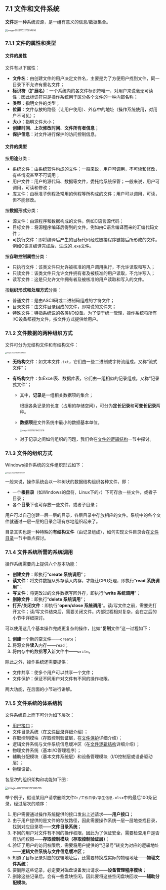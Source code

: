 ## 7.1 文件和文件系统

**文件**是一种系统资源，是一组有意义的信息/数据集合。

<img src="https://images.drshw.tech/images/notes/image-20221102170854656.png" alt="image-20221102170854656" style="zoom:50%;" />

### 7.1.1 文件的属性和类型

#### 文件的属性

文件有以下属性：

+ **文件名**：由创建文件的用户决定文件名，主要是为了方便用户找到文件，同一目录下不允许有重名文件；
+ **标识符（扩展名）**：一个系统内的各文件标识符唯一，对用户来说毫无可读性；因此标识符只是操作系统用于区分各个文件的一种内部名称；
+ **类型**：指明文件的类型；
+ **位置**：文件存放的路径（让用户使用）、外存中的地址（操作系统使用，对用户不可见）；
+ **大小**：指明文件大小；
+ **创建时间**、**上次修改时间**、**文件所有者信息**；
+ **保护信息**：对文件进行保护的访问控制信息。

#### 文件的类型

按**用途**分类：

+ 系统文件：由系统软件构成的文件；一般来说，用户可调用，不可读和修改，有些情况甚至不可调用；
+ 用户文件：用户的源代码、数据等文件，委托给系统保管；一般来说，用户可调用，可读和修改；
+ 库文件：由标准子例程及常用的例程等所构成的文件；用户可以调用，可读，但不能修改。

按**数据形式**分类：

+ 源文件：由源程序和数据构成的文件。例如C语言源代码；
+ 目标文件：将源程序编译后得到的文件。例如由C语言编译而来的汇编代码文件；
+ 可执行文件：即将编译后产生的目标代码经过链接程序链接后所形成的文件。例如C语言编译完成后，生成的`.exe`文件。

按**存取控制属性**分类：

+ 只执行文件：该类文件只允许被核准的用户调用执行，不允许读取和写入；
+ 只读文件：该类文件只允许文件拥有者及被核准的用户读取，不允许写入；
+ 读写文件：这是只允许文件拥有者及被核准的用户读取和写入的文件。

按**组织形式和处理方式**分类：

+ 普通文件：是由ASCII码或二进制码组成的字符文件；
+ 目录文件：由文件目录组成的文件，即常说的文件夹；
+ 特殊文件：特指系统说的各类I/O设备。为了便于统一管理，操作系统将所有I/O设备都视为文件，按文件方式提供给用户。

### 7.1.2 文件数据的两种组织方式

文件可分为无结构文件和有结构文件：

<img src="https://images.drshw.tech/images/notes/image-20221102164354502.png" alt="image-20221102164354502" style="zoom:33%;" />

+ **无结构**文件：如文本文件`.txt`，它们由一些二进制或字符流组成，又称“流式文件”；

+ **有结构**文件：如Excel表、数据库表，它们由一组相似的记录组成，又称“记录式文件”；

  + 其中，**记录**是一组相关数据项的集合；

    根据各条记录的长度（占用的存储空间），可分为**定长记录**和**可变长记录**两种。

  + **数据项**是文件系统中最小的数据基本单位。

    <img src="https://images.drshw.tech/images/notes/image-20221102164223218.png" alt="image-20221102164223218" style="zoom:40%;" />
  
  + 对于记录之间如何组织的问题，我们会在[文件的逻辑结构](https://docs.drshw.tech/os/7/2/)一节中探讨。

### 7.1.3 文件的组织方式

Windows操作系统的文件组织形式如下：

<img src="https://images.drshw.tech/images/notes/image-20221102164810214.png" alt="image-20221102164810214" style="zoom:33%;" />

一般来说，操作系统会以一种树状的数据结构组织各种文件，即：

+ 一个**根目录**（如Windows的盘符，Linux下的`/`）下可存放一些文件，或者子目录；
+ 各个**目录**下也可存放一些文件，或者子目录；

用户可以自己创建一层一层的目录，各层目录中存放相应的文件。系统中的各个文件就通过一层一层的目录合理有序地组织起来了。

目录其实也是一种特殊的**有结构文件**（由记录组成），如何实现文件目录会在[文件目录](https://docs.drshw.tech/os/7/3/)一节中重点探讨。

### 7.1.4 文件系统所需的系统调用

操作系统需要向上提供六个基本功能：

+ **创建文件**：即执行“**create 系统调用**”；
+ **读文件**：将文件数据从外存读入内存，才能让CPU处理，即执行“**read 系统调用**”；
+ **写文件**：将更改过的文件数据写回外存，即执行“**write 系统调用**”；
+ **删除文件**：即执行“**delete 系统调用**”；
+ **打开/关闭文件**：即执行“**open/close 系统调用**”。读/写文件之前，需要先打开文件；读/写文件结束后，需要关闭文件。内部过程相对复杂，会在之后的小节中详细探讨。

可以使用这几个基本操作完成更复杂的操作，比如“**复制**文件”这一过程如下：

1. **创建**一个新的空文件——`create`；
2. 将源文件**读入**内存——`read`；
3. 将内存中的数据**写入**新文件中——`write`。

除此之外，操作系统还需要提供：

+ 文件共享：使多个用户可以共享一个文件；
+ 文件保护：保证不同用户对文件有不同的操作权限。

两大功能，在后面的小节进行讲解。

### 7.1.5 文件系统的体系结构

文件系统自上而下可分为如下层次：

+ [用户接口](https://docs.drshw.tech/os/introduction/#%E4%BD%9C%E4%B8%BA%E7%94%A8%E6%88%B7%E4%B8%8E%E8%AE%A1%E7%AE%97%E6%9C%BA%E7%A1%AC%E4%BB%B6%E4%B9%8B%E9%97%B4%E7%9A%84%E6%8E%A5%E5%8F%A3)；
+ 文件目录系统（在[文件目录](https://docs.drshw.tech/os/7/3/)详细介绍）；
+ 存取控制模块（存取控制验证层，在[文件保护](https://docs.drshw.tech/os/7/5/)详细介绍）；
+ 逻辑文件系统与文件系统信息缓冲区（在[文件逻辑结构](https://docs.drshw.tech/os/7/2/)详细介绍）；
+ 物理文件系统（基本I/O管理程序）；
+ 辅助分配模块（基本文件系统层）和设备管理模块（I/O控制层或设备驱动层）；
+ 物理设备。

各层次的组织架构和功能如下图：

<img src="https://images.drshw.tech/images/notes/image-20221102172208716.png" alt="image-20221102172208716" style="zoom:60%;" />

举个例子，假设某用户请求删除文件`D:/工作目录/学生信息.xlsx`中的最后100条记录，经过层次的顺序：

1. 用户需要通过操作系统提供的接口发出上述请求——**用户接口**；
2. 由于用户提供的是文件的存放路径，因此需要操作系统一层一层地查找目录，找到对应目录项——**文件目录系统**；
3. 不同的用户对文件有不同的操作权限，因此为了保证安全，需要检查用户是否有访问权限——**存取控制模块（存取控制验证层）**；
4. 验证了用户的访问权限后，需要将用户提供的“记录号”转变为对应的逻辑地址——**逻辑文件系统与文件信息缓冲区**；
5. 知道了目标记录对应的逻辑地址后，还需要转换成实际的物理地址——**物理文件系统**；
6. 要删除这些记录，必定要对磁盘设备发出请求——**设备管理程序模块**；
7. 删除这些记录后，会有一些盘块空闲，因此要将这些空闲盘块回收——**辅助分配模块**。
